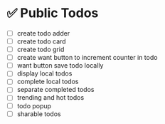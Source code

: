 # ✅ Public Todos

- [ ] create todo adder
- [ ] create todo card
- [ ] create todo grid
- [ ] create want button to increment counter in todo
- [ ] want button save todo locally
- [ ] display local todos
- [ ] complete local todos
- [ ] separate completed todos
- [ ] trending and hot todos
- [ ] todo popup
- [ ] sharable todos